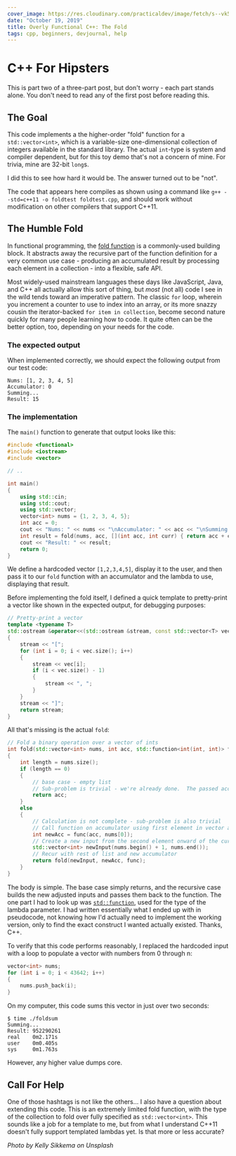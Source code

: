 ```yaml
---
cover_image: https://res.cloudinary.com/practicaldev/image/fetch/s--vk5AiHBF--/c_imagga_scale,f_auto,fl_progressive,h_420,q_auto,w_1000/https://thepracticaldev.s3.amazonaws.com/i/zdhqlnof5w8m2eivc21l.jpg
date: "October 19, 2019"
title: Overly Functional C++: The Fold
tags: cpp, beginners, devjournal, help
---
```


# C++ For Hipsters

This is part two of a three-part post, but don't worry - each part stands alone. You don't need to read any of the first post before reading this.

## The Goal

This code implements a the higher-order "fold" function for a `std::vector<int>`, which is a variable-size one-dimensional collection of integers available in the standard library. The actual `int`-type is system and compiler dependent, but for this toy demo that's not a concern of mine. For trivia, mine are 32-bit `long`s.

I did this to see how hard it would be. The answer turned out to be "not".

The code that appears here compiles as shown using a command like `g++ --std=c++11 -o foldtest foldtest.cpp`, and should work without modification on other compilers that support C++11.

## The Humble Fold

In functional programming, the [fold function](https://dev.to/deciduously/know-when-to-fold-em-1466) is a commonly-used building block. It abstracts away the recursive part of the function definition for a very common use case - producing an accumulated result by processing each element in a collection - into a flexible, safe API.

Most widely-used mainstream languages these days like JavaScript, Java, and C++ all actually allow this sort of thing, but _most_ (not all) code I see in the wild tends toward an imperative pattern. The classic `for` loop, wherein you increment a counter to use to index into an array, or its more snazzy cousin the iterator-backed `for item in collection`, become second nature quickly for many people learning how to code. It quite often can be the better option, too, depending on your needs for the code.

### The expected output

When implemented correctly, we should expect the following output from our test code:

```
Nums: [1, 2, 3, 4, 5]
Accumulator: 0
Summing...
Result: 15
```

### The implementation

The `main()` function to generate that output looks like this:

```cpp
#include <functional>
#include <iostream>
#include <vector>

// ..

int main()
{
    using std::cin;
    using std::cout;
    using std::vector;
    vector<int> nums = {1, 2, 3, 4, 5};
    int acc = 0;
    cout << "Nums: " << nums << "\nAccumulator: " << acc << "\nSumming...\n";
    int result = fold(nums, acc, [](int acc, int curr) { return acc + curr; });
    cout << "Result: " << result;
    return 0;
}
```

We define a hardcoded vector `[1,2,3,4,5]`, display it to the user, and then pass it to our `fold` function with an accumulator and the lambda to use, displaying that result.

Before implementing the fold itself, I defined a quick template to pretty-print a vector like shown in the expected output, for debugging purposes:

```cpp
// Pretty-print a vector
template <typename T>
std::ostream &operator<<(std::ostream &stream, const std::vector<T> vec)
{
    stream << "[";
    for (int i = 0; i < vec.size(); i++)
    {
        stream << vec[i];
        if (i < vec.size() - 1)
        {
            stream << ", ";
        }
    }
    stream << "]";
    return stream;
}
```

All that's missing is the actual `fold`:

```cpp
// Fold a binary operation over a vector of ints
int fold(std::vector<int> nums, int acc, std::function<int(int, int)> func)
{
    int length = nums.size();
    if (length == 0)
    {
        // base case - empty list
        // Sub-problem is trivial - we're already done.  The passed accumulator holds the result
        return acc;
    }
    else
    {
        // Calculation is not complete - sub-problem is also trivial
        // Call function on accumulator using first element in vector as operand
        int newAcc = func(acc, nums[0]);
        // Create a new input from the second element onward of the current input
        std::vector<int> newInput(nums.begin() + 1, nums.end());
        // Recur with rest of list and new accumulator
        return fold(newInput, newAcc, func);
    }
}
```

The body is simple. The base case simply returns, and the recursive case builds the new adjusted inputs and passes them back to the function. The one part I had to look up was [`std::function`](https://en.cppreference.com/w/cpp/utility/functional/function), used for the type of the lambda parameter. I had written essentially what I ended up with in pseudocode, not knowing how I'd actually need to implement the working version, only to find the exact construct I wanted actually existed. Thanks, C++.

To verify that this code performs reasonably, I replaced the hardcoded input with a loop to populate a vector with numbers from 0 through n:

```cpp
vector<int> nums;
for (int i = 0; i < 43642; i++)
{
    nums.push_back(i);
}
```

On my computer, this code sums this vector in just over two seconds:

```
$ time ./foldsum
Summing...
Result: 952290261
real    0m2.171s
user    0m0.405s
sys     0m1.763s

```

However, any higher value dumps core.

## Call For Help

One of those hashtags is not like the others... I also have a question about extending this code. This is an extremely limited fold function, with the type of the collection to fold over fully specified as `std::vector<int>`. This sounds like a job for a template to me, but from what I understand C++11 doesn't fully support templated lambdas yet. Is that more or less accurate?

_Photo by Kelly Sikkema on Unsplash_
